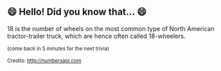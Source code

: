 ## :smile: Hello! Did you know that... :smile:
18 is the number of wheels on the most common type of North American tractor-trailer truck, which are hence often called 18-wheelers.

<sup>(come back in 5 minutes for the next trivia)</sup>


<sup>Credits: http://numbersapi.com</sup>
